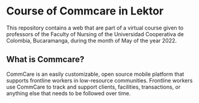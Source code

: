 # Course of Commcare in Lektor 

This repository contains a web that are part of a virtual course given to professors of the Faculty of Nursing of the Universidad Cooperativa de Colombia, Bucaramanga, during the month of May of the year 2022.

## What is Commcare?

CommCare is an easily customizable, open source mobile platform that supports frontline workers in low-resource communities. Frontline workers use CommCare to track and support clients, facilities, transactions, or anything else that needs to be followed over time.